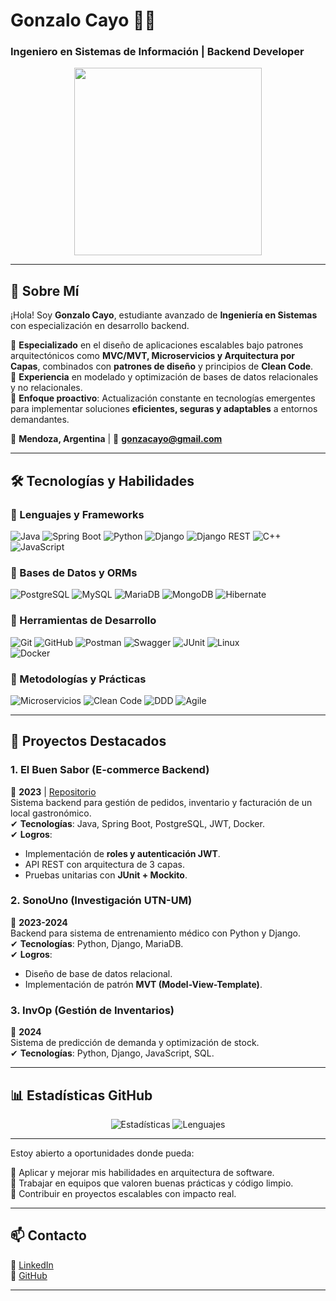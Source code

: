 # **Gonzalo Cayo** 👨‍💻  
### Ingeniero en Sistemas de Información | Backend Developer  

<div align="center">  
  <img src="https://media.giphy.com/media/qgQUggAC3Pfv687qPC/giphy.gif" width="300"/>  
</div>  

---

## **📌 Sobre Mí**  
¡Hola! Soy **Gonzalo Cayo**, estudiante avanzado de **Ingeniería en Sistemas** con especialización en desarrollo backend.  

🔹 **Especializado** en el diseño de aplicaciones escalables bajo patrones arquitectónicos como **MVC/MVT, Microservicios y Arquitectura por Capas**, combinados con **patrones de diseño** y principios de **Clean Code**.  
🔹 **Experiencia** en modelado y optimización de bases de datos relacionales y no relacionales.  
🔹 **Enfoque proactivo**: Actualización constante en tecnologías emergentes para implementar soluciones **eficientes, seguras y adaptables** a entornos demandantes.  
 


📍 **Mendoza, Argentina** | 📧 **gonzacayo@gmail.com**  

--- 

## **🛠 Tecnologías y Habilidades**  

### **🔹 Lenguajes y Frameworks**  
![Java](https://img.shields.io/badge/Java-ED8B00?style=for-the-badge&logo=openjdk&logoColor=white)
![Spring Boot](https://img.shields.io/badge/Spring_Boot-6DB33F?style=for-the-badge&logo=spring&logoColor=white)
![Python](https://img.shields.io/badge/Python-3776AB?style=for-the-badge&logo=python&logoColor=white)
![Django](https://img.shields.io/badge/Django-092E20?style=for-the-badge&logo=django&logoColor=white)
![Django REST](https://img.shields.io/badge/Django_REST-FF1709?style=for-the-badge&logo=django&logoColor=white)
![C++](https://img.shields.io/badge/C%2B%2B-00599C?style=for-the-badge&logo=c%2B%2B&logoColor=white)
![JavaScript](https://img.shields.io/badge/JavaScript-F7DF1E?style=for-the-badge&logo=javascript&logoColor=black)

### **🔹 Bases de Datos y ORMs**  
![PostgreSQL](https://img.shields.io/badge/PostgreSQL-316192?style=for-the-badge&logo=postgresql&logoColor=white)
![MySQL](https://img.shields.io/badge/MySQL-005C84?style=for-the-badge&logo=mysql&logoColor=white)
![MariaDB](https://img.shields.io/badge/MariaDB-003545?style=for-the-badge&logo=mariadb&logoColor=white)
![MongoDB](https://img.shields.io/badge/MongoDB-47A248?style=for-the-badge&logo=mongodb&logoColor=white)
![Hibernate](https://img.shields.io/badge/Hibernate-59666C?style=for-the-badge&logo=hibernate&logoColor=white)


### **🔹 Herramientas de Desarrollo**  
![Git](https://img.shields.io/badge/GIT-E44C30?style=for-the-badge&logo=git&logoColor=white)
![GitHub](https://img.shields.io/badge/GitHub-181717?style=for-the-badge&logo=github&logoColor=white)
![Postman](https://img.shields.io/badge/Postman-FF6C37?style=for-the-badge&logo=postman&logoColor=white)
![Swagger](https://img.shields.io/badge/Swagger-85EA2D?style=for-the-badge&logo=swagger&logoColor=black)
![JUnit](https://img.shields.io/badge/JUnit-25A162?style=for-the-badge&logo=junit5&logoColor=white)
![Linux](https://img.shields.io/badge/Linux-FCC624?style=for-the-badge&logo=linux&logoColor=black)  
![Docker](https://img.shields.io/badge/Docker-2CA5E0?style=for-the-badge&logo=docker&logoColor=white)

### **🔹 Metodologías y Prácticas**  
![Microservicios](https://img.shields.io/badge/-Microservicios-009688?style=for-the-badge)
![Clean Code](https://img.shields.io/badge/-Clean_Code-3F51B5?style=for-the-badge)
![DDD](https://img.shields.io/badge/-Domain_Driven_Design-FF5722?style=for-the-badge)
![Agile](https://img.shields.io/badge/-Agile-009688?style=for-the-badge)  


---

## **🚀 Proyectos Destacados**  

### **1. El Buen Sabor (E-commerce Backend)**  
📅 **2023** | [Repositorio](https://github.com/Gonzal290/el-buen-sabor)  
Sistema backend para gestión de pedidos, inventario y facturación de un local gastronómico.  
✔ **Tecnologías**: Java, Spring Boot, PostgreSQL, JWT, Docker.  
✔ **Logros**:  
  - Implementación de **roles y autenticación JWT**.  
  - API REST con arquitectura de 3 capas.  
  - Pruebas unitarias con **JUnit + Mockito**.  

### **2. SonoUno (Investigación UTN-UM)**  
📅 **2023-2024**  
Backend para sistema de entrenamiento médico con Python y Django.  
✔ **Tecnologías**: Python, Django, MariaDB.  
✔ **Logros**:  
  - Diseño de base de datos relacional.  
  - Implementación de patrón **MVT (Model-View-Template)**.  

### **3. InvOp (Gestión de Inventarios)**  
📅 **2024**  
Sistema de predicción de demanda y optimización de stock.  
✔ **Tecnologías**: Python, Django, JavaScript, SQL.  

---

## **📊 Estadísticas GitHub**  

<div align="center">  
  <img src="https://github-readme-stats.vercel.app/api?username=Gonzal290&show_icons=true&theme=radical" alt="Estadísticas"/>  
  <img src="https://github-readme-stats.vercel.app/api/top-langs/?username=Gonzal290&layout=compact&theme=radical" alt="Lenguajes"/>  
</div>  

---

Estoy abierto a oportunidades donde pueda:

🔸 Aplicar y mejorar mis habilidades en arquitectura de software.   
🔸 Trabajar en equipos que valoren buenas prácticas y código limpio.    
🔸 Contribuir en proyectos escalables con impacto real.

---

## **📫 Contacto**  
💼 [LinkedIn](http://www.linkedin.com/in/gonzalo-cayo-625169263)  
📂 [GitHub](https://github.com/Gonzal290)   


--- 
